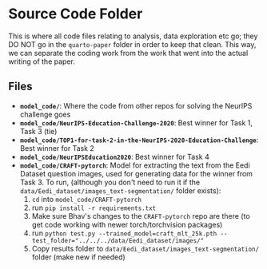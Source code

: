 # Source Code Folder

This is where all code files relating to analysis, data exploration etc go; they DO NOT go in the `quarto-paper` folder in order to keep that clean. This way, we can separate the coding work from the work that went into the actual writing of the paper.

## Files

- **`model_code/`**: Where the code from other repos for solving the NeurIPS challenge goes
- **`model_code/NeurIPS-Education-Challenge-2020`**: Best winner for Task 1, Task 3 (tie)
- **`model_code/TOP1-for-task-2-in-the-NeurIPS-2020-Education-Challenge`**: Best winner for Task 2
- **`model_code/NeurIPSEducation2020`**: Best winner for Task 4
- **`model_code/CRAFT-pytorch`**: Model for extracting the text from the Eedi Dataset question images, used for generating data for the winner from Task 3. To run, (although you don't need to run it if the `data/Eedi_dataset/images_text-segmentation/` folder exists):
  1. `cd` into `model_code/CRAFT-pytorch`
  2. run `pip install -r requirements.txt`
  3. Make sure Bhav's changes to the `CRAFT-pytorch` repo are there (to get code working with newer torch/torchvision packages)
  4. run `python test.py --trained_model=craft_mlt_25k.pth --test_folder="../../../data/Eedi_dataset/images/"`
  5. Copy results folder to `data/Eedi_dataset/images_text-segmentation/` folder (make new if needed)
